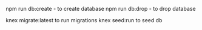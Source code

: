 npm run db:create - to create database
npm run db:drop - to drop database

knex migrate:latest to run migrations
knex seed:run to seed db
